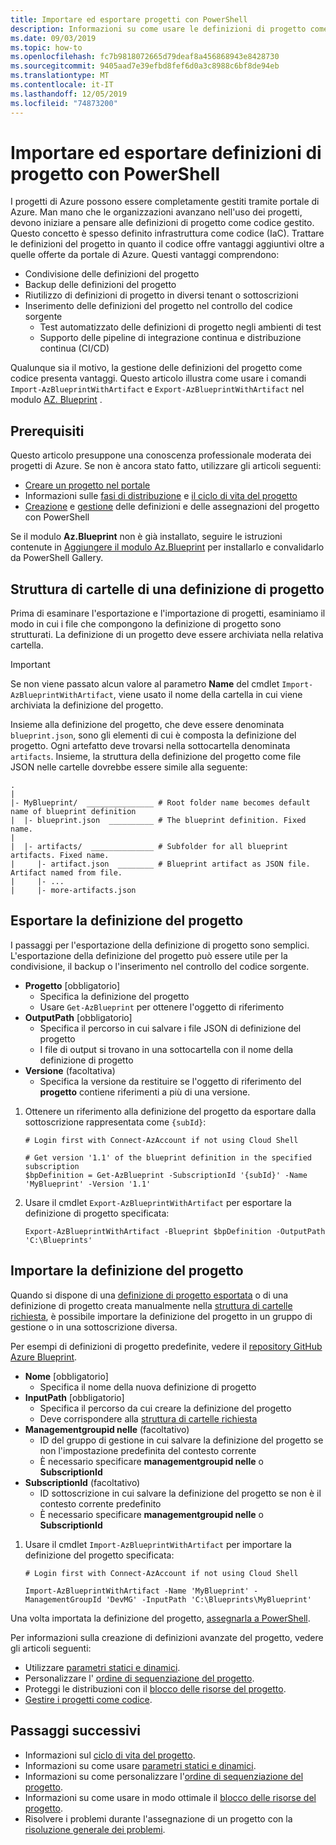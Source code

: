 ```yaml
---
title: Importare ed esportare progetti con PowerShell
description: Informazioni su come usare le definizioni di progetto come codice. Condividere, controllare il codice sorgente e gestirli usando i comandi Export e Import.
ms.date: 09/03/2019
ms.topic: how-to
ms.openlocfilehash: fc7b9818072665d79deaf8a456868943e8428730
ms.sourcegitcommit: 9405aad7e39efbd8fef6d0a3c8988c6bf8de94eb
ms.translationtype: MT
ms.contentlocale: it-IT
ms.lasthandoff: 12/05/2019
ms.locfileid: "74873200"
---
```

# <a name="import-and-export-blueprint-definitions-with-powershell"></a>Importare ed esportare definizioni di progetto con PowerShell

I progetti di Azure possono essere completamente gestiti tramite portale di Azure. Man mano che le organizzazioni avanzano nell'uso dei progetti, devono iniziare a pensare alle definizioni di progetto come codice gestito. Questo concetto è spesso definito infrastruttura come codice (IaC). Trattare le definizioni del progetto in quanto il codice offre vantaggi aggiuntivi oltre a quelle offerte da portale di Azure. Questi vantaggi comprendono:

- Condivisione delle definizioni del progetto
- Backup delle definizioni del progetto
- Riutilizzo di definizioni di progetto in diversi tenant o sottoscrizioni
- Inserimento delle definizioni del progetto nel controllo del codice sorgente
  - Test automatizzato delle definizioni di progetto negli ambienti di test
  - Supporto delle pipeline di integrazione continua e distribuzione continua (CI/CD)

Qualunque sia il motivo, la gestione delle definizioni del progetto come codice presenta vantaggi. Questo articolo illustra come usare i comandi `Import-AzBlueprintWithArtifact` e `Export-AzBlueprintWithArtifact` nel modulo [AZ. Blueprint](https://powershellgallery.com/packages/Az.Blueprint/) .

## <a name="prerequisites"></a>Prerequisiti

Questo articolo presuppone una conoscenza professionale moderata dei progetti di Azure. Se non è ancora stato fatto, utilizzare gli articoli seguenti:

- [Creare un progetto nel portale](../create-blueprint-portal.md)
- Informazioni sulle [fasi di distribuzione](../concepts/deployment-stages.md) e [il ciclo di vita del progetto](../concepts/lifecycle.md)
- [Creazione](../create-blueprint-powershell.md) e [gestione](./manage-assignments-ps.md) delle definizioni e delle assegnazioni del progetto con PowerShell

Se il modulo **Az.Blueprint** non è già installato, seguire le istruzioni contenute in [Aggiungere il modulo Az.Blueprint](./manage-assignments-ps.md#add-the-azblueprint-module) per installarlo e convalidarlo da PowerShell Gallery.

## <a name="folder-structure-of-a-blueprint-definition"></a>Struttura di cartelle di una definizione di progetto

Prima di esaminare l'esportazione e l'importazione di progetti, esaminiamo il modo in cui i file che compongono la definizione di progetto sono strutturati. La definizione di un progetto deve essere archiviata nella relativa cartella.

> [!IMPORTANT]
> Se non viene passato alcun valore al parametro **Name** del cmdlet `Import-AzBlueprintWithArtifact`, viene usato il nome della cartella in cui viene archiviata la definizione del progetto.

Insieme alla definizione del progetto, che deve essere denominata `blueprint.json`, sono gli elementi di cui è composta la definizione del progetto. Ogni artefatto deve trovarsi nella sottocartella denominata `artifacts`.
Insieme, la struttura della definizione del progetto come file JSON nelle cartelle dovrebbe essere simile alla seguente:

```text
.
|
|- MyBlueprint/  _______________ # Root folder name becomes default name of blueprint definition
|  |- blueprint.json  __________ # The blueprint definition. Fixed name.
|
|  |- artifacts/  ______________ # Subfolder for all blueprint artifacts. Fixed name.
|     |- artifact.json  ________ # Blueprint artifact as JSON file. Artifact named from file.
|     |- ...
|     |- more-artifacts.json

```

## <a name="export-your-blueprint-definition"></a>Esportare la definizione del progetto

I passaggi per l'esportazione della definizione di progetto sono semplici. L'esportazione della definizione del progetto può essere utile per la condivisione, il backup o l'inserimento nel controllo del codice sorgente.

- **Progetto** [obbligatorio]
  - Specifica la definizione del progetto
  - Usare `Get-AzBlueprint` per ottenere l'oggetto di riferimento
- **OutputPath** [obbligatorio]
  - Specifica il percorso in cui salvare i file JSON di definizione del progetto
  - I file di output si trovano in una sottocartella con il nome della definizione di progetto
- **Versione** (facoltativa)
  - Specifica la versione da restituire se l'oggetto di riferimento del **progetto** contiene riferimenti a più di una versione.

1. Ottenere un riferimento alla definizione del progetto da esportare dalla sottoscrizione rappresentata come `{subId}`:

   ```azurepowershell-interactive
   # Login first with Connect-AzAccount if not using Cloud Shell

   # Get version '1.1' of the blueprint definition in the specified subscription
   $bpDefinition = Get-AzBlueprint -SubscriptionId '{subId}' -Name 'MyBlueprint' -Version '1.1'
   ```

1. Usare il cmdlet `Export-AzBlueprintWithArtifact` per esportare la definizione di progetto specificata:

   ```azurepowershell-interactive
   Export-AzBlueprintWithArtifact -Blueprint $bpDefinition -OutputPath 'C:\Blueprints'
   ```

## <a name="import-your-blueprint-definition"></a>Importare la definizione del progetto

Quando si dispone di una [definizione di progetto esportata](#export-your-blueprint-definition) o di una definizione di progetto creata manualmente nella [struttura di cartelle richiesta](#folder-structure-of-a-blueprint-definition), è possibile importare la definizione del progetto in un gruppo di gestione o in una sottoscrizione diversa.

Per esempi di definizioni di progetto predefinite, vedere il [repository GitHub Azure Blueprint](https://github.com/Azure/azure-blueprints/tree/master/samples/builtins).

- **Nome** [obbligatorio]
  - Specifica il nome della nuova definizione di progetto
- **InputPath** [obbligatorio]
  - Specifica il percorso da cui creare la definizione del progetto
  - Deve corrispondere alla [struttura di cartelle richiesta](#folder-structure-of-a-blueprint-definition)
- **Managementgroupid nelle** (facoltativo)
  - ID del gruppo di gestione in cui salvare la definizione del progetto se non l'impostazione predefinita del contesto corrente
  - È necessario specificare **managementgroupid nelle** o **SubscriptionId**
- **SubscriptionId** (facoltativo)
  - ID sottoscrizione in cui salvare la definizione del progetto se non è il contesto corrente predefinito
  - È necessario specificare **managementgroupid nelle** o **SubscriptionId**

1. Usare il cmdlet `Import-AzBlueprintWithArtifact` per importare la definizione del progetto specificata:

   ```azurepowershell-interactive
   # Login first with Connect-AzAccount if not using Cloud Shell

   Import-AzBlueprintWithArtifact -Name 'MyBlueprint' -ManagementGroupId 'DevMG' -InputPath 'C:\Blueprints\MyBlueprint'
   ```

Una volta importata la definizione del progetto, [assegnarla a PowerShell](./manage-assignments-ps.md#create-blueprint-assignments).

Per informazioni sulla creazione di definizioni avanzate del progetto, vedere gli articoli seguenti:

- Utilizzare [parametri statici e dinamici](../concepts/parameters.md).
- Personalizzare l' [ordine di sequenziazione del progetto](../concepts/sequencing-order.md).
- Proteggi le distribuzioni con il [blocco delle risorse del progetto](../concepts/resource-locking.md).
- [Gestire i progetti come codice](https://github.com/Azure/azure-blueprints/blob/master/README.md).

## <a name="next-steps"></a>Passaggi successivi

- Informazioni sul [ciclo di vita del progetto](../concepts/lifecycle.md).
- Informazioni su come usare [parametri statici e dinamici](../concepts/parameters.md).
- Informazioni su come personalizzare l'[ordine di sequenziazione del progetto](../concepts/sequencing-order.md).
- Informazioni su come usare in modo ottimale il [blocco delle risorse del progetto](../concepts/resource-locking.md).
- Risolvere i problemi durante l'assegnazione di un progetto con la [risoluzione generale dei problemi](../troubleshoot/general.md).